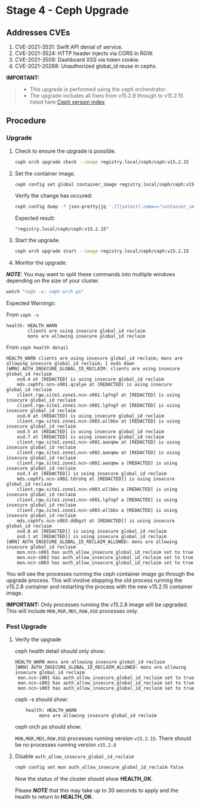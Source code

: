 # Stage 4 - Ceph Upgrade

## Addresses CVEs

1. CVE-2021-3531: Swift API denial of service.
1. CVE-2021-3524: HTTP header injects via CORS in RGW.
1. CVE-2021-3509: Dashboard XSS via token cookie.
1. CVE-2021-20288: Unauthorized global_id reuse in cephx.

**IMPORTANT:**

> * This upgrade is performed using the ceph orchestrator.
> * The upgrade includes all fixes from v15.2.9 through to v15.2.15 listed here [Ceph version index](https://docs.ceph.com/en/latest/releases/octopus/)

## Procedure

### Upgrade

1. Check to ensure the upgrade is possible.

   ```bash
   ceph orch upgrade check --image registry.local/ceph/ceph:v15.2.15
   ```

1. Set the container image.

   ```bash
   ceph config set global container_image registry.local/ceph/ceph:v15.2.15
   ```

   Verify the change has occured:

   ```bash
   ceph config dump -f json-pretty|jq '.[]|select(.name=="container_image")|.value'
   ```

   Expected result:

   ```text
   "registry.local/ceph/ceph:v15.2.15"
   ```

1. Start the upgrade.

   ```bash
   ceph orch upgrade start --image registry.local/ceph/ceph:v15.2.15
   ```

1. Monitor the upgrade.

***NOTE***: You may want to split these commands into multiple windows depending on the size of your cluster.

   ```bash
   watch "ceph -s; ceph orch ps"
   ```

Expected Warnings:

From `ceph -s`

```text
health: HEALTH_WARN
        clients are using insecure global_id reclaim
        mons are allowing insecure global_id reclaim
```

From `ceph health detail`

```text
HEALTH_WARN clients are using insecure global_id reclaim; mons are allowing insecure global_id reclaim; 1 osds down
[WRN] AUTH_INSECURE_GLOBAL_ID_RECLAIM: clients are using insecure global_id reclaim
    osd.4 at [REDACTED] is using insecure global_id reclaim
    mds.cephfs.ncn-s001.qcalye at [REDACTED] is using insecure global_id reclaim
    client.rgw.site1.zone1.ncn-s001.lgfngf at [REDACTED] is using insecure global_id reclaim
    client.rgw.site1.zone1.ncn-s001.lgfngf at [REDACTED] is using insecure global_id reclaim
    osd.0 at [REDACTED] is using insecure global_id reclaim
    client.rgw.site1.zone1.ncn-s003.wllbbx at [REDACTED] is using insecure global_id reclaim
    osd.5 at [REDACTED] is using insecure global_id reclaim
    osd.7 at [REDACTED] is using insecure global_id reclaim
    client.rgw.site1.zone1.ncn-s002.aanqmw at [REDACTED] is using insecure global_id reclaim
    client.rgw.site1.zone1.ncn-s002.aanqmw at [REDACTED] is using insecure global_id reclaim
    client.rgw.site1.zone1.ncn-s002.aanqmw a [REDACTED] is using insecure global_id reclaim
    osd.3 at [REDACTED]] is using insecure global_id reclaim
    mds.cephfs.ncn-s002.tdrohq at [REDACTED]] is using insecure global_id reclaim
    client.rgw.site1.zone1.ncn-s003.wllbbx a [REDACTED] is using insecure global_id reclaim
    client.rgw.site1.zone1.ncn-s001.lgfngf a [REDACTED] is using insecure global_id reclaim
    client.rgw.site1.zone1.ncn-s003.wllbbx a [REDACTED] is using insecure global_id reclaim
    mds.cephfs.ncn-s003.ddbgzt at [REDACTED]] is using insecure global_id reclaim
    osd.8 at [REDACTED]] is using insecure global_id reclaim
    osd.1 at [REDACTED]] is using insecure global_id reclaim
[WRN] AUTH_INSECURE_GLOBAL_ID_RECLAIM_ALLOWED: mons are allowing insecure global_id reclaim
    mon.ncn-s001 has auth_allow_insecure_global_id_reclaim set to true
    mon.ncn-s002 has auth_allow_insecure_global_id_reclaim set to true
    mon.ncn-s003 has auth_allow_insecure_global_id_reclaim set to true
```

You will see the processes running the ceph container image go through the upgrade process.  This will involve stopping the old process running the v15.2.8 container and restarting the process with the new v15.2.15 container image.

**IMPORTANT:**
Only processes running the v15.2.8 image will be upgraded.  This will include `MON,MGR,MDS,RGW,OSD` processes only.

### Post Upgrade

1. Verify the upgrade

   ceph health detail should only show:

   ```text
   HEALTH_WARN mons are allowing insecure global_id reclaim
   [WRN] AUTH_INSECURE_GLOBAL_ID_RECLAIM_ALLOWED: mons are allowing insecure global_id reclaim
    mon.ncn-s001 has auth_allow_insecure_global_id_reclaim set to true
    mon.ncn-s002 has auth_allow_insecure_global_id_reclaim set to true
    mon.ncn-s003 has auth_allow_insecure_global_id_reclaim set to true
    ```

   ceph -s should show:

   ```text
       health: HEALTH_WARN
            mons are allowing insecure global_id reclaim
   ```

   ceph orch ps should show:

   `MON,MGR,MDS,RGW,OSD` processes running version `v15.2.15`.  There should be no processes running version `v15.2.8`

2. Disable `auth_allow_insecure_global_id_reclaim`

   ```bash
   ceph config set mon auth_allow_insecure_global_id_reclaim false
   ```

   Now the status of the cluster should show **HEALTH_OK**.  

   Please ***NOTE*** that this may take up to 30 seconds to apply and the health to return to **HEALTH_OK**.
